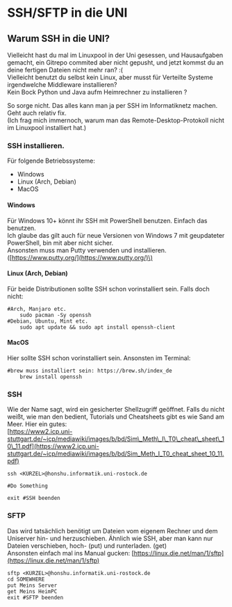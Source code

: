 # SSH/SFTP in die UNI

## Warum SSH in die UNI? 

Vielleicht hast du mal im Linuxpool in der Uni gesessen, und Hausaufgaben gemacht, ein Gitrepo commited aber nicht gepusht, und jetzt kommst du an deine fertigen Dateien nicht mehr ran? :\(  
Vielleicht benutzt du selbst kein Linux, aber musst für Verteilte Systeme irgendwelche Middleware installieren?    
Kein Bock Python und Java aufm Heimrechner zu installieren ?   
  
So sorge nicht. Das alles kann man ja per SSH im Informatiknetz machen. Geht auch relativ fix.  
\(Ich frag mich immernoch, warum man das Remote-Desktop-Protokoll nicht im Linuxpool installiert hat.\)

### SSH installieren. 

Für folgende Betriebssysteme: 

* Windows
* Linux \(Arch, Debian\)
* MacOS

#### Windows

Für Windows 10+ könnt ihr SSH mit PowerShell benutzen. Einfach das benutzen.  
Ich glaube das gilt auch für neue Versionen von Windows 7 mit geupdateter PowerShell, bin mit aber nicht sicher.  
Ansonsten muss man Putty verwenden und installieren. \([https://www.putty.org/](https://www.putty.org/)\)

#### Linux \(Arch, Debian\)

Für beide Distributionen sollte SSH schon vorinstalliert sein. Falls doch nicht:

```text
#Arch, Manjaro etc.
    sudo pacman -Sy openssh
#Debian, Ubuntu, Mint etc.
    sudo apt update && sudo apt install openssh-client 
```

#### MacOS

Hier sollte SSH schon vorinstalliert sein. Ansonsten im Terminal:

```text
#brew muss installiert sein: https://brew.sh/index_de
    brew install openssh
```

### SSH

Wie der Name sagt, wird ein gesicherter Shellzugriff geöffnet. Falls du nicht weißt, wie man den bedient, Tutorials und Cheatsheets gibt es wie Sand am Meer. Hier ein gutes:  
[https://www2.icp.uni-stuttgart.de/~icp/mediawiki/images/b/bd/Sim\_Meth\_I\_T0\_cheat\_sheet\_10\_11.pdf](https://www2.icp.uni-stuttgart.de/~icp/mediawiki/images/b/bd/Sim_Meth_I_T0_cheat_sheet_10_11.pdf)

```text
ssh <KÜRZEL>@honshu.informatik.uni-rostock.de

#Do Something

exit #SSH beenden
```

### SFTP

Das wird tatsächlich benötigt um Dateien vom eigenem Rechner und dem Uniserver hin- und herzuschieben. Ähnlich wie SSH, aber man kann nur Dateien verschieben, hoch- \(put\) und runterladen. \(get\)   
Ansonsten einfach mal ins Manual gucken: [https://linux.die.net/man/1/sftp](https://linux.die.net/man/1/sftp)

```text
sftp <KÜRZEL>@honshu.informatik.uni-rostock.de
cd SOMEWHERE 
put Meins Server
get Meins HeimPC
exit #SFTP beenden
```

